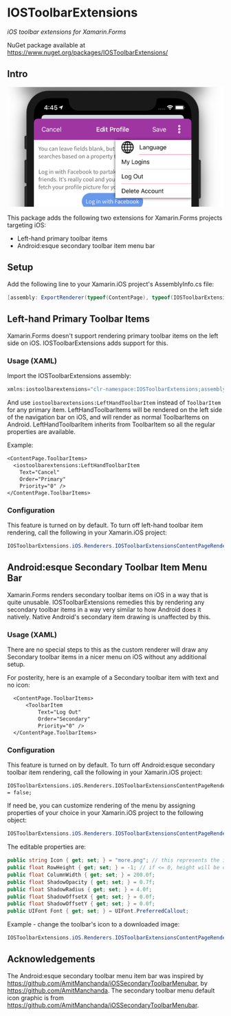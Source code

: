 # IOSToolbarExtensions
*iOS toolbar extensions for Xamarin.Forms*

NuGet package available at https://www.nuget.org/packages/IOSToolbarExtensions/

## Intro

![IOSToolbarExtensions](/docs/IOSToolbarExtensions.png)

This package adds the following two extensions for Xamarin.Forms projects targeting iOS:
* Left-hand primary toolbar items
* Android:esque secondary toolbar item menu bar

## Setup

Add the following line to your Xamarin.iOS project's AssemblyInfo.cs file:

```c#
[assembly: ExportRenderer(typeof(ContentPage), typeof(IOSToolbarExtensions.iOS.Renderers.IOSToolbarExtensionsContentPageRenderer), Priority = short.MaxValue)]
```

## Left-hand Primary Toolbar Items

Xamarin.Forms doesn't support rendering primary toolbar items on the left side on iOS. IOSToolbarExtensions adds support for this.

### Usage (XAML)

Import the IOSToolbarExtensions assembly:

```c#
xmlns:iostoolbarextensions="clr-namespace:IOSToolbarExtensions;assembly=iOSToolbarExtensions"
```

And use `iostoolbarextensions:LeftHandToolbarItem` instead of `ToolbarItem` for any primary item. LeftHandToolbarItems will be rendered on the left side of the navigation bar on iOS, and will render as normal ToolbarItems on Android. LeftHandToolbarItem inherits from ToolbarItem so all the regular properties are available.

Example:

```xaml
<ContentPage.ToolbarItems>
  <iostoolbarextensions:LeftHandToolbarItem
    Text="Cancel"
    Order="Primary"
    Priority="0" />
</ContentPage.ToolbarItems>
```

### Configuration

This feature is turned on by default. To turn off left-hand toolbar item rendering, call the following in your Xamarin.iOS project:

```c#
IOSToolbarExtensions.iOS.Renderers.IOSToolbarExtensionsContentPageRenderer.EnablePrimaryLeftHandToolbarItemRendering = false;
```

## Android:esque Secondary Toolbar Item Menu Bar

Xamarin.Forms renders secondary toolbar items on iOS in a way that is quite unusable. IOSToolbarExtensions remedies this by rendering any secondary toolbar items in a way very similar to how Android does it natively. Native Android's secondary item drawing is unaffected by this.

### Usage (XAML)

There are no special steps to this as the custom renderer will draw any Secondary toolbar items in a nicer menu on iOS without any additional setup.

For posterity, here is an example of a Secondary toolbar item with text and no icon:

```xaml
  <ContentPage.ToolbarItems>
      <ToolbarItem
          Text="Log Out"
          Order="Secondary"
          Priority="0" />
  </ContentPage.ToolbarItems>
```

### Configuration

This feature is turned on by default. To turn off Android:esque secondary toolbar item rendering, call the following in your Xamarin.iOS project:

```xaml
IOSToolbarExtensions.iOS.Renderers.IOSToolbarExtensionsContentPageRenderer.EnableSecondaryToolbarRendering = false;
```

If need be, you can customize rendering of the menu by assigning properties of your choice in your Xamarin.iOS project to the following object:

```c#
IOSToolbarExtensions.iOS.Renderers.IOSToolbarExtensionsContentPageRenderer.SecondaryToolbarUserSettings
```

The editable properties are:

```c#
public string Icon { get; set; } = "more.png"; // this represents the icon for the menu, and defaults to an embedded resource with three dots. the value is assigned to a ToolbarItem's IconImageSource, so it can be a resource name or a url.
public float RowHeight { get; set; } = -1; // if <= 0, height will be calculated as font height * 2, else height will be assigned to this value.
public float ColumnWidth { get; set; } = 200.0f;
public float ShadowOpacity { get; set; } = 0.7f;
public float ShadowRadius { get; set; } = 4.0f;
public float ShadowOffsetX { get; set; } = 0.0f;
public float ShadowOffsetY { get; set; } = 0.0f;
public UIFont Font { get; set; } = UIFont.PreferredCallout;
```

Example - change the toolbar's icon to a downloaded image:

```c#
IOSToolbarExtensions.iOS.Renderers.IOSToolbarExtensionsContentPageRenderer.SecondaryToolbarUserSettings.Icon = "https://someurl.com/someimage.png";
```

## Acknowledgements

The Android:esque secondary toolbar menu item bar was inspired by https://github.com/AmitManchanda/iOSSecondaryToolbarMenubar, by https://github.com/AmitManchanda.
The secondary toolbar menu default icon graphic is from https://github.com/AmitManchanda/iOSSecondaryToolbarMenubar.
